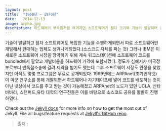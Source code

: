 ```yaml
---
layout: post
title:  "1960년 ~ 1970년"
date:   2014-12-13
image: arpha.jpg
description: 하드웨어의 부속품처럼 여겨지던 소프트웨어가 점차 크기와 기능이 발달하며 점점 하드웨어와 분리되기 시작한다. 산업도 하드웨어 산업과 소프트웨어 산업으로 분리되어가고 점차 각분야는 고도화 되어갔다.
---
```


<p class="intro"><span class="dropcap">기</span>술이 발달하고 점차 소프트웨어도 복잡한 기능을 수행하게되면서 따로 소프트웨어만 개발해서 판매하는 업체도 생겨나게되었다.(소스코드 자체를 파는 것) 그러나 IBM은 이 새로운 소프트웨어 시장을 장악하기 위해 계속 워크스테이션에 소프트웨어 코드를 bundled해서 팔았고 개발비용을 하드웨어 가격에 포함시켰다. 정도가 심해지자 미국정부로부터 반독점소송에 걸려 제약을 받기도 했는데 그후 소프트웨어 시장도 안정을 찾았지만 아직도 몇몇 프로그램은 무료로 공개되었다. 1969년에는 ARPAnet(초기인터넷)이 미군 연구소를 통해 개발되면서 하드웨어나 자기테이프에 넣어 코드를 배포하는 것이 아닌 넷상에서 코드를 주고 받는 것이 가능해졌고 ARPAnet의 노드가 있던 UCLA, 산타바바라, 스탠퍼드,유타 대학의 연구진들은 이를 바탕으로 소스코드 공유를 활발히 진행하였다.</p>

Check out the [Jekyll docs][jekyll] for more info on how to get the most out of Jekyll. File all bugs/feature requests at [Jekyll's GitHub repo][jekyll-gh].

[jekyll-gh]: https://github.com/mojombo/jekyll
[jekyll]:    http://jekyllrb.com

<blockquote>출처 : <https://naver.com></blockquote>
